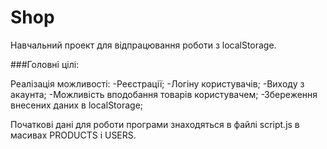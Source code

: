 # Shop

Навчальний проект для відпрацювання роботи з localStorage.

###Головні цілі:

Реалізація можливості:
-Реєстрації;
-Логіну користувачів;
-Виходу з акаунта;
-Можливість вподобання товарів користувачем;
-Збереження внесених даних в localStorage;

Початкові дані для роботи програми знаходяться в файлі script.js в масивах PRODUCTS і USERS.
